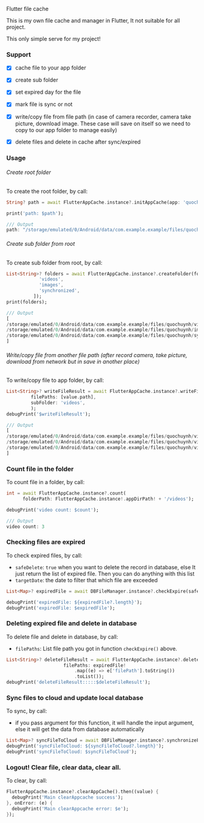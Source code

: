 Flutter file cache

This is my own file cache and manager in Flutter, It not suitable for all project.

This only simple serve for my project!

### Support
- [X] cache file to your app folder
- [X] create sub folder
- [X] set expired day for the file
- [x] mark file is sync or not
- [X] write/copy file from file path (in case of camera recorder, camera take picture, download image. These case will save on itself so we need to copy to our app folder to manage easily)
- [X] delete files and delete in cache after sync/expired


### Usage
###### Create root folder
To create the root folder, by call:
```dart
String? path = await FlutterAppCache.instance?.initAppCache(app: 'quochuynh');

print('path: $path');

/// Output
path: "/storage/emulated/0/Android/data/com.example.example/files/quochuynh/"
```

###### Create sub folder from root
To create sub folder from root, by call:
```dart
List<String>? folders = await FlutterAppCache.instance?.createFolder(folders: [
            'videos',
            'images',
            'synchronized',
          ]);
print(folders);

/// Output
[
/storage/emulated/0/Android/data/com.example.example/files/quochuynh/videos/,
/storage/emulated/0/Android/data/com.example.example/files/quochuynh/images/,
/storage/emulated/0/Android/data/com.example.example/files/quochuynh/synchronized,
]
```

###### Write/copy file from another file path (after record camera, take picture, download from network but in save in another place)
To write/copy file to app folder, by call:
```dart
List<String>? writeFileResult = await FlutterAppCache.instance?.writeFile(
         filePaths: [value.path],
         subFolder: 'videos',
         );
debugPrint('$writeFileResult');

/// Output
[
/storage/emulated/0/Android/data/com.example.example/files/quochuynh/videos/REC8499496126340864983.mp4,
/storage/emulated/0/Android/data/com.example.example/files/quochuynh/videos/REC8152775761166081192.mp4,
/storage/emulated/0/Android/data/com.example.example/files/quochuynh/videos/REC8755270808040118239.mp4,
]
```

### Count file in the folder
To count file in a folder, by call:
```dart
int = await FlutterAppCache.instance?.count(
      folderPath: FlutterAppCache.instance!.appDirPath! + '/videos');

debugPrint('video count: $count');

/// Output
video count: 3
```


### Checking files are expired
To check expired files, by call:
- `safeDelete`: `true` when you want to delete the record in database, else It just return the list of expired file. Then you can do anything with this list
- `targetDate`: the date to filter that which file are exceeded

```dart
List<Map>? expiredFile = await DBFileManager.instance?.checkExpire(safeDelete: true);

debugPrint('expiredFile: ${expiredFile?.length}');
debugPrint('expiredFile: $expiredFile');
```

### Deleting expired file and delete in database
To delete file and delete in database, by call:
- `filePaths`: List file path you got in function `checkExpire()` above.
```dart
List<String>? deleteFileResult = await FlutterAppCache.instance?.deleteFile(
                     filePaths: expiredFile!
                         .map((e) => e['filePath'].toString())
                         .toList());
debugPrint('deleteFileResult:::::$deleteFileResult');
```

### Sync files to cloud and update local database
To sync, by call:
- if you pass argument for this function, it will handle the input argument, else it will get the data from database automatically
```dart
List<Map>? syncFileToCloud = await DBFileManager.instance?.synchronizeFile();
debugPrint('syncFileToCloud: ${syncFileToCloud?.length}');
debugPrint('syncFileToCloud: $syncFileToCloud');
```

### Logout! Clear file, clear data, clear all.
To clear, by call:
```dart
FlutterAppCache.instance?.clearAppCache().then((value) {
  debugPrint('Main clearAppcache success');
}, onError: (e) {
  debugPrint('Main clearAppcache error: $e');
});
```
